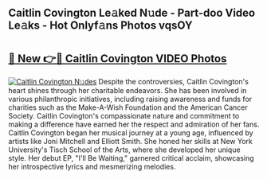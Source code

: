## Caitlin Covington Le𝚊ked N𝚞de - Part-doo Video Le𝚊ks - Hot Onlyf𝚊ns Photos vqsOY

# <h2><a href="http://ab3401.deff.icu/?id=Caitlin+Covington">🔗 New 👉🔴 Caitlin Covington VIDEO Photos</a></h2>

[![Caitlin Covington N𝚞des](https://i.imgur.com/rIISA9y.gif)](http://ab3401.deff.icu/?id=Caitlin+Covington)
Despite the controversies, Caitlin Covington's heart shines through her charitable endeavors. She has been involved in various philanthropic initiatives, including raising awareness and funds for charities such as the Make-A-Wish Foundation and the American Cancer Society. Caitlin Covington's compassionate nature and commitment to making a difference have earned her the respect and admiration of her fans. Caitlin Covington began her musical journey at a young age, influenced by artists like Joni Mitchell and Elliott Smith. She honed her skills at New York University's Tisch School of the Arts, where she developed her unique style. Her debut EP, "I'll Be Waiting," garnered critical acclaim, showcasing her introspective lyrics and mesmerizing melodies.
